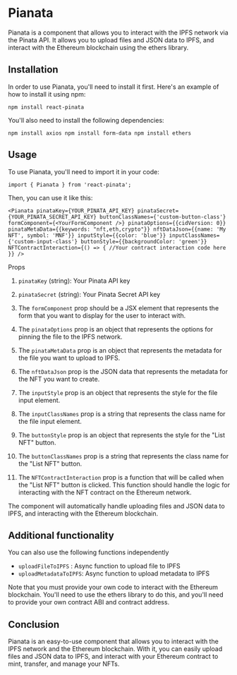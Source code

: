 # Pianata

Pianata is a component that allows you to interact with the IPFS network via the Pinata API. It allows you to upload files and JSON data to IPFS, and interact with the Ethereum blockchain using the ethers library.

## Installation

In order to use Pianata, you'll need to install it first. Here's an example of how to install it using npm:

`npm install react-pinata`

You'll also need to install the following dependencies:

`npm install axios
npm install form-data
npm install ethers`

## Usage

To use Pianata, you'll need to import it in your code:

`import { Pianata } from 'react-pinata';`

Then, you can use it like this:

`<Pianata
  pinataKey={YOUR_PINATA_API_KEY}
  pinataSecret={YOUR_PINATA_SECRET_API_KEY}
  buttonClassNames={'custom-button-class'}
  formComponent={<YourFormComponent />}
  pinataOptions={{cidVersion: 0}}
  pinataMetaData={{keywords: "nft,eth,crypto"}}
  nftDataJson={{name: 'My NFT', symbol: 'MNF'}}
  inputStyle={{color: 'blue'}}
  inputClassNames={'custom-input-class'}
  buttonStyle={{backgroundColor: 'green'}}
  NFTContractInteraction={() => {
    //Your contract interaction code here
  }}
/>`

Props

1.  `pinataKey` (string): Your Pinata API key

2.  `pinataSecret` (string): Your Pinata Secret API key

3.  The `formComponent` prop should be a JSX element that represents the form that you want to display for the user to interact with.

4.  The `pinataOptions` prop is an object that represents the options for pinning the file to the IPFS network.

5.  The `pinataMetaData` prop is an object that represents the metadata for the file you want to upload to IPFS.

6.  The `nftDataJson` prop is the JSON data that represents the metadata for the NFT you want to create.

7.  The `inputStyle` prop is an object that represents the style for the file input element.

8.  The `inputClassNames` prop is a string that represents the class name for the file input element.

9.  The `buttonStyle` prop is an object that represents the style for the "List NFT" button.

10. The `buttonClassNames` prop is a string that represents the class name for the "List NFT" button.

11. The `NFTContractInteraction` prop is a function that will be called when the "List NFT" button is clicked. This function should handle the logic for interacting with the NFT contract on the Ethereum network.

The component will automatically handle uploading files and JSON data to IPFS, and interacting with the Ethereum blockchain.

## Additional functionality

You can also use the following functions independently

- `uploadFileToIPFS` : Async function to upload file to IPFS
- `uploadMetadataToIPFS`: Async function to upload metadata to IPFS

Note that you must provide your own code to interact with the Ethereum blockchain. You'll need to use the ethers library to do this, and you'll need to provide your own contract ABI and contract address.

## Conclusion

Pianata is an easy-to-use component that allows you to interact with the IPFS network and the Ethereum blockchain. With it, you can easily upload files and JSON data to IPFS, and interact with your Ethereum contract to mint, transfer, and manage your NFTs.
